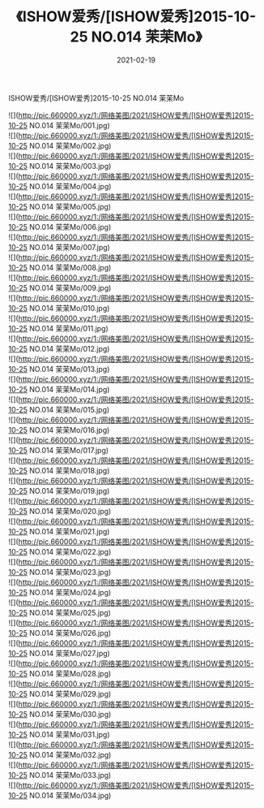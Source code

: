 ﻿---
layout: post
title:  《ISHOW爱秀/[ISHOW爱秀]2015-10-25 NO.014 茉茉Mo》
date:   2021-02-19
img: http://pic.660000.xyz/1:/网络美图/2021/ISHOW爱秀/[ISHOW爱秀]2015-10-25 NO.014 茉茉Mo/000.jpg
categories: [美女, 清纯, 唯美]
---

ISHOW爱秀/[ISHOW爱秀]2015-10-25 NO.014 茉茉Mo

 ![](http://pic.660000.xyz/1:/网络美图/2021/ISHOW爱秀/[ISHOW爱秀]2015-10-25 NO.014 茉茉Mo/001.jpg) <br>![](http://pic.660000.xyz/1:/网络美图/2021/ISHOW爱秀/[ISHOW爱秀]2015-10-25 NO.014 茉茉Mo/002.jpg) <br>![](http://pic.660000.xyz/1:/网络美图/2021/ISHOW爱秀/[ISHOW爱秀]2015-10-25 NO.014 茉茉Mo/003.jpg) <br>![](http://pic.660000.xyz/1:/网络美图/2021/ISHOW爱秀/[ISHOW爱秀]2015-10-25 NO.014 茉茉Mo/004.jpg) <br>![](http://pic.660000.xyz/1:/网络美图/2021/ISHOW爱秀/[ISHOW爱秀]2015-10-25 NO.014 茉茉Mo/005.jpg) <br>![](http://pic.660000.xyz/1:/网络美图/2021/ISHOW爱秀/[ISHOW爱秀]2015-10-25 NO.014 茉茉Mo/006.jpg) <br>![](http://pic.660000.xyz/1:/网络美图/2021/ISHOW爱秀/[ISHOW爱秀]2015-10-25 NO.014 茉茉Mo/007.jpg) <br>![](http://pic.660000.xyz/1:/网络美图/2021/ISHOW爱秀/[ISHOW爱秀]2015-10-25 NO.014 茉茉Mo/008.jpg) <br>![](http://pic.660000.xyz/1:/网络美图/2021/ISHOW爱秀/[ISHOW爱秀]2015-10-25 NO.014 茉茉Mo/009.jpg) <br>![](http://pic.660000.xyz/1:/网络美图/2021/ISHOW爱秀/[ISHOW爱秀]2015-10-25 NO.014 茉茉Mo/010.jpg) <br>![](http://pic.660000.xyz/1:/网络美图/2021/ISHOW爱秀/[ISHOW爱秀]2015-10-25 NO.014 茉茉Mo/011.jpg) <br>![](http://pic.660000.xyz/1:/网络美图/2021/ISHOW爱秀/[ISHOW爱秀]2015-10-25 NO.014 茉茉Mo/012.jpg) <br>![](http://pic.660000.xyz/1:/网络美图/2021/ISHOW爱秀/[ISHOW爱秀]2015-10-25 NO.014 茉茉Mo/013.jpg) <br>![](http://pic.660000.xyz/1:/网络美图/2021/ISHOW爱秀/[ISHOW爱秀]2015-10-25 NO.014 茉茉Mo/014.jpg) <br>![](http://pic.660000.xyz/1:/网络美图/2021/ISHOW爱秀/[ISHOW爱秀]2015-10-25 NO.014 茉茉Mo/015.jpg) <br>![](http://pic.660000.xyz/1:/网络美图/2021/ISHOW爱秀/[ISHOW爱秀]2015-10-25 NO.014 茉茉Mo/016.jpg) <br>![](http://pic.660000.xyz/1:/网络美图/2021/ISHOW爱秀/[ISHOW爱秀]2015-10-25 NO.014 茉茉Mo/017.jpg) <br>![](http://pic.660000.xyz/1:/网络美图/2021/ISHOW爱秀/[ISHOW爱秀]2015-10-25 NO.014 茉茉Mo/018.jpg) <br>![](http://pic.660000.xyz/1:/网络美图/2021/ISHOW爱秀/[ISHOW爱秀]2015-10-25 NO.014 茉茉Mo/019.jpg) <br>![](http://pic.660000.xyz/1:/网络美图/2021/ISHOW爱秀/[ISHOW爱秀]2015-10-25 NO.014 茉茉Mo/020.jpg) <br>![](http://pic.660000.xyz/1:/网络美图/2021/ISHOW爱秀/[ISHOW爱秀]2015-10-25 NO.014 茉茉Mo/021.jpg) <br>![](http://pic.660000.xyz/1:/网络美图/2021/ISHOW爱秀/[ISHOW爱秀]2015-10-25 NO.014 茉茉Mo/022.jpg) <br>![](http://pic.660000.xyz/1:/网络美图/2021/ISHOW爱秀/[ISHOW爱秀]2015-10-25 NO.014 茉茉Mo/023.jpg) <br>![](http://pic.660000.xyz/1:/网络美图/2021/ISHOW爱秀/[ISHOW爱秀]2015-10-25 NO.014 茉茉Mo/024.jpg) <br>![](http://pic.660000.xyz/1:/网络美图/2021/ISHOW爱秀/[ISHOW爱秀]2015-10-25 NO.014 茉茉Mo/025.jpg) <br>![](http://pic.660000.xyz/1:/网络美图/2021/ISHOW爱秀/[ISHOW爱秀]2015-10-25 NO.014 茉茉Mo/026.jpg) <br>![](http://pic.660000.xyz/1:/网络美图/2021/ISHOW爱秀/[ISHOW爱秀]2015-10-25 NO.014 茉茉Mo/027.jpg) <br>![](http://pic.660000.xyz/1:/网络美图/2021/ISHOW爱秀/[ISHOW爱秀]2015-10-25 NO.014 茉茉Mo/028.jpg) <br>![](http://pic.660000.xyz/1:/网络美图/2021/ISHOW爱秀/[ISHOW爱秀]2015-10-25 NO.014 茉茉Mo/029.jpg) <br>![](http://pic.660000.xyz/1:/网络美图/2021/ISHOW爱秀/[ISHOW爱秀]2015-10-25 NO.014 茉茉Mo/030.jpg) <br>![](http://pic.660000.xyz/1:/网络美图/2021/ISHOW爱秀/[ISHOW爱秀]2015-10-25 NO.014 茉茉Mo/031.jpg) <br>![](http://pic.660000.xyz/1:/网络美图/2021/ISHOW爱秀/[ISHOW爱秀]2015-10-25 NO.014 茉茉Mo/032.jpg) <br>![](http://pic.660000.xyz/1:/网络美图/2021/ISHOW爱秀/[ISHOW爱秀]2015-10-25 NO.014 茉茉Mo/033.jpg) <br>![](http://pic.660000.xyz/1:/网络美图/2021/ISHOW爱秀/[ISHOW爱秀]2015-10-25 NO.014 茉茉Mo/034.jpg) <br>